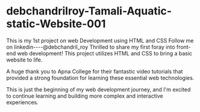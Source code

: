 # debchandrilroy-Tamali-Aquatic-static-Website-001
This is my 1st project on web Development using HTML and CSS
Follow me on linkedin----@debchandril_roy
Thrilled to share my first foray into front-end web development! This project utilizes HTML and CSS to bring a basic website to life.

A huge thank you to Apna College for their fantastic video tutorials that provided a strong foundation for learning these essential web technologies.

This is just the beginning of my web development journey, and I'm excited to continue learning and building more complex and interactive experiences.
